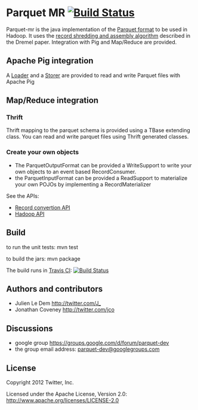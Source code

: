Parquet MR [![Build Status](https://travis-ci.org/Parquet/parquet-mr.png?branch=master)](http://travis-ci.org/Parquet/parquet-mr)
======

Parquet-mr is the java implementation of the [Parquet format](https://github.com/Parquet/parquet-format) to be used in Hadoop. 
It uses the [record shredding and assembly algorithm](https://github.com/Parquet/parquet-mr/wiki/The-striping-and-assembly-algorithms-from-the-Dremel-paper) described in the Dremel paper.
Integration with Pig and Map/Reduce are provided.

## Apache Pig integration
A [Loader](https://github.com/Parquet/parquet-mr/blob/master/parquet-pig/src/main/java/parquet/pig/ParquetLoader.java) and a [Storer](https://github.com/Parquet/parquet-mr/blob/master/parquet-pig/src/main/java/parquet/pig/ParquetStorer.java) are provided to read and write Parquet files with Apache Pig

## Map/Reduce integration

### Thrift
Thrift mapping to the parquet schema is provided using a TBase extending class.
You can read and write parquet files using Thrift generated classes.

### Create your own objects
* The ParquetOutputFormat can be provided a WriteSupport to write your own objects to an event based RecordConsumer.
* the ParquetInputFormat can be provided a ReadSupport to materialize your own POJOs by implementing a RecordMaterializer

See the APIs:
* [Record convertion API](https://github.com/Parquet/parquet-mr/tree/master/parquet-column/src/main/java/parquet/io/api)
* [Hadoop API](https://github.com/Parquet/parquet-mr/tree/master/parquet-hadoop/src/main/java/parquet/hadoop/api)

## Build

to run the unit tests:
mvn test

to build the jars:
mvn package

The build runs in [Travis CI](http://travis-ci.org/Parquet/parquet-mr):
[![Build Status](https://secure.travis-ci.org/Parquet/parquet-mr.png?branch=master)](http://travis-ci.org/Parquet/parquet-mr)

## Authors and contributors

* Julien Le Dem <http://twitter.com/J_>
* Jonathan Coveney <http://twitter.com/jco>

## Discussions
* google group https://groups.google.com/d/forum/parquet-dev
* the group email address: parquet-dev@googlegroups.com

## License

Copyright 2012 Twitter, Inc.

Licensed under the Apache License, Version 2.0: http://www.apache.org/licenses/LICENSE-2.0

